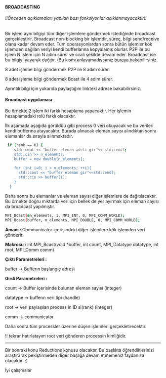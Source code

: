 #### BROADCASTING
###### !!Önceden açıklamaları yapılan bazı fonksiyonlar açıklanmayacaktır!!

Bir işlem aynı bilgiyi tüm diğer işlemlere göndermek istediğinde broadcast gerçekleştirir. Broadcast non-blocking bir işlemdir, süreç, bilgi send/receive olana kadar devam eder. Tüm operasyonlardan sonra bütün işlemler kök işlemden dağılan veriyi kendi bufferlarına kopyalamış olurlar. P2P ile bu işlem N işlem için N adım sürer ve sıralı şekilde devam eder. Broadcast ise bu bilgiyi yayarak dağıtır. (Bu kısmı anlayamadıysanız [buraya](https://www.codingame.com/playgrounds/349/introduction-to-mpi/broadcasting) bakabilirsiniz. 

8 adet işleme bilgi göndermek P2P ile 8 adım sürer.

8 adet işleme bilgi göndermek Bcast ile 4 adım sürer.

Ayrıntılı bilgi için yukarıda paylaştığım linkteki adrese bakabilirsiniz.  

#### Broadcast uygulaması

Bu örnekte 2 işlem iki farklı hesaplama yapacaktır. Her işlemin hesaplamadaki rolü farklı olacaktır. 

İlk aşamada aşağıda görüldüü gibi process 0 veri okuyacak ve bu verileri kendi bufferına atayacaktır. Burada alınacak eleman sayısı alındıktan sonra elemanlar da sırayla alınmaktadır.

```sh
 if (rank == 0) {
    std::cout << "buffer eleman adeti gir"<< std::endl;
    std::cin >> n_elements;
    buffer = new double[n_elements];
    
    for (int i=0; i < n_elements; ++i){
      std::cout << "buffer eleman gir"<<std::endl;
      std::cin >> buffer[i];
    }
  }
```

Daha sonra bu elemanlar ve eleman sayısı diğer işlemlere de dağıtılacaktır. Bu örnekte doğru miktarda veri için bellek de yer ayırmak için eleman sayısı da broadcast yapılmıştır.

```sh
MPI_Bcast(&n_elements, 1, MPI_INT, 0, MPI_COMM_WORLD);
MPI_Bcast(buffer, n_elements, MPI_DOUBLE, 0, MPI_COMM_WORLD);
```

**Amacı :** Communicator içerisindeki diğer işlemlere kök işlemden veri gönderir.

**Makrosu :** int MPI_Bcast(void *buffer, int count, MPI_Datatype datatype, int root, MPI_Comm comm)

**Çıktı Parametreleri :** 

buffer -> Bufferın başlangıç adresi 

**Girdi Parametreleri :** 

count -> Buffer içerisinde bulunan eleman sayısı (integer)

datatype -> bufferın veri tipi (handle)

root -> veri paylaşılan process in ID si(rank) (integer)

comm -> communicator

Daha sonra tüm processler üzerine düşen işlemleri gerçekletirecektir.

!! tekrar hatırlatayım root veri gönderen processin kimliğidir.


-----------

Bir sonraki konu Reductions konusu olacaktır. Bu başlıkta öğrendiklerinizi araştırarak pekiştirmeden diğer başlığa devam etmemeniz faydanıza olacaktır. :)

İyi çalışmalar




